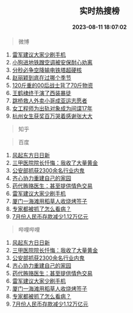<div align="center"><h2>实时热搜榜</h2><h4>2023-08-11 18:07:02</h4></div>

> 微博  

1. [雷军建议大家少刷手机](https://s.weibo.com/weibo?q=%23%E9%9B%B7%E5%86%9B%E5%BB%BA%E8%AE%AE%E5%A4%A7%E5%AE%B6%E5%B0%91%E5%88%B7%E6%89%8B%E6%9C%BA%23&t=31&band_rank=1&Refer=top)<br />
2. [小狗进地铁蹭空调被安保耐心劝离](https://s.weibo.com/weibo?q=%23%E5%B0%8F%E7%8B%97%E8%BF%9B%E5%9C%B0%E9%93%81%E8%B9%AD%E7%A9%BA%E8%B0%83%E8%A2%AB%E5%AE%89%E4%BF%9D%E8%80%90%E5%BF%83%E5%8A%9D%E7%A6%BB%23&t=31&band_rank=2&Refer=top)<br />
3. [分秒必争空降输电铁塔超硬核](https://s.weibo.com/weibo?q=%23%E5%88%86%E7%A7%92%E5%BF%85%E4%BA%89%E7%A9%BA%E9%99%8D%E8%BE%93%E7%94%B5%E9%93%81%E5%A1%94%E8%B6%85%E7%A1%AC%E6%A0%B8%23&t=31&band_rank=3&Refer=top)<br />
4. [赵丽颖到底在过哪个季节](https://s.weibo.com/weibo?q=%23%E8%B5%B5%E4%B8%BD%E9%A2%96%E5%88%B0%E5%BA%95%E5%9C%A8%E8%BF%87%E5%93%AA%E4%B8%AA%E5%AD%A3%E8%8A%82%23&t=31&band_rank=4&Refer=top)<br />
5. [120斤重的00后战士背了70斤物资](https://s.weibo.com/weibo?q=%23120%E6%96%A4%E9%87%8D%E7%9A%8400%E5%90%8E%E6%88%98%E5%A3%AB%E8%83%8C%E4%BA%8670%E6%96%A4%E7%89%A9%E8%B5%84%23&t=31&band_rank=5&Refer=top)<br />
6. [王鹤棣终于演了西装暴徒](https://s.weibo.com/weibo?q=%23%E7%8E%8B%E9%B9%A4%E6%A3%A3%E7%BB%88%E4%BA%8E%E6%BC%94%E4%BA%86%E8%A5%BF%E8%A3%85%E6%9A%B4%E5%BE%92%23&t=31&band_rank=6&Refer=top)<br />
7. [跳桥救人外卖小哥成亚运志愿者](https://s.weibo.com/weibo?q=%23%E8%B7%B3%E6%A1%A5%E6%95%91%E4%BA%BA%E5%A4%96%E5%8D%96%E5%B0%8F%E5%93%A5%E6%88%90%E4%BA%9A%E8%BF%90%E5%BF%97%E6%84%BF%E8%80%85%23&t=31&band_rank=7&Refer=top)<br />
8. [女工程师为出轨对象成为间谍17年](https://s.weibo.com/weibo?q=%23%E5%A5%B3%E5%B7%A5%E7%A8%8B%E5%B8%88%E4%B8%BA%E5%87%BA%E8%BD%A8%E5%AF%B9%E8%B1%A1%E6%88%90%E4%B8%BA%E9%97%B4%E8%B0%8D17%E5%B9%B4%23&t=31&band_rank=8&Refer=top)<br />
9. [杭州女生获奖百万哭着感谢张大大](https://s.weibo.com/weibo?q=%23%E6%9D%AD%E5%B7%9E%E5%A5%B3%E7%94%9F%E8%8E%B7%E5%A5%96%E7%99%BE%E4%B8%87%E5%93%AD%E7%9D%80%E6%84%9F%E8%B0%A2%E5%BC%A0%E5%A4%A7%E5%A4%A7%23&t=31&band_rank=9&Refer=top)<br />

> 知乎  


> 百度  

1. [风起东方日日新](https://www.baidu.com/s?wd=%E9%A3%8E%E8%B5%B7%E4%B8%9C%E6%96%B9%E6%97%A5%E6%97%A5%E6%96%B0&sa=fyb_news&rsv_dl=fyb_news)<br />
2. [三甲医院院长忏悔：我收了大量黄金](https://www.baidu.com/s?wd=%E4%B8%89%E7%94%B2%E5%8C%BB%E9%99%A2%E9%99%A2%E9%95%BF%E5%BF%8F%E6%82%94%EF%BC%9A%E6%88%91%E6%94%B6%E4%BA%86%E5%A4%A7%E9%87%8F%E9%BB%84%E9%87%91&sa=fyb_news&rsv_dl=fyb_news)<br />
3. [公安部抓获2300余名行业内鬼](https://www.baidu.com/s?wd=%E5%85%AC%E5%AE%89%E9%83%A8%E6%8A%93%E8%8E%B72300%E4%BD%99%E5%90%8D%E8%A1%8C%E4%B8%9A%E5%86%85%E9%AC%BC&sa=fyb_news&rsv_dl=fyb_news)<br />
4. [齐心协力重建自己的家园](https://www.baidu.com/s?wd=%E9%BD%90%E5%BF%83%E5%8D%8F%E5%8A%9B%E9%87%8D%E5%BB%BA%E8%87%AA%E5%B7%B1%E7%9A%84%E5%AE%B6%E5%9B%AD&sa=fyb_news&rsv_dl=fyb_news)<br />
5. [药代贿赂医生：甚至提供情色交易](https://www.baidu.com/s?wd=%E8%8D%AF%E4%BB%A3%E8%B4%BF%E8%B5%82%E5%8C%BB%E7%94%9F%EF%BC%9A%E7%94%9A%E8%87%B3%E6%8F%90%E4%BE%9B%E6%83%85%E8%89%B2%E4%BA%A4%E6%98%93&sa=fyb_news&rsv_dl=fyb_news)<br />
6. [雷军建议大家少刷手机](https://www.baidu.com/s?wd=%E9%9B%B7%E5%86%9B%E5%BB%BA%E8%AE%AE%E5%A4%A7%E5%AE%B6%E5%B0%91%E5%88%B7%E6%89%8B%E6%9C%BA&sa=fyb_news&rsv_dl=fyb_news)<br />
7. [厦门一海滩用稻草人收烧烤签子](https://www.baidu.com/s?wd=%E5%8E%A6%E9%97%A8%E4%B8%80%E6%B5%B7%E6%BB%A9%E7%94%A8%E7%A8%BB%E8%8D%89%E4%BA%BA%E6%94%B6%E7%83%A7%E7%83%A4%E7%AD%BE%E5%AD%90&sa=fyb_news&rsv_dl=fyb_news)<br />
8. [专家都被抓了怎么看病？](https://www.baidu.com/s?wd=%E4%B8%93%E5%AE%B6%E9%83%BD%E8%A2%AB%E6%8A%93%E4%BA%86%E6%80%8E%E4%B9%88%E7%9C%8B%E7%97%85%EF%BC%9F&sa=fyb_news&rsv_dl=fyb_news)<br />
9. [7月份人民币存款减少1.12万亿元](https://www.baidu.com/s?wd=7%E6%9C%88%E4%BB%BD%E4%BA%BA%E6%B0%91%E5%B8%81%E5%AD%98%E6%AC%BE%E5%87%8F%E5%B0%911.12%E4%B8%87%E4%BA%BF%E5%85%83&sa=fyb_news&rsv_dl=fyb_news)<br />

> 哔哩哔哩  

1. [风起东方日日新](https://www.baidu.com/s?wd=%E9%A3%8E%E8%B5%B7%E4%B8%9C%E6%96%B9%E6%97%A5%E6%97%A5%E6%96%B0&sa=fyb_news&rsv_dl=fyb_news)<br />
2. [三甲医院院长忏悔：我收了大量黄金](https://www.baidu.com/s?wd=%E4%B8%89%E7%94%B2%E5%8C%BB%E9%99%A2%E9%99%A2%E9%95%BF%E5%BF%8F%E6%82%94%EF%BC%9A%E6%88%91%E6%94%B6%E4%BA%86%E5%A4%A7%E9%87%8F%E9%BB%84%E9%87%91&sa=fyb_news&rsv_dl=fyb_news)<br />
3. [公安部抓获2300余名行业内鬼](https://www.baidu.com/s?wd=%E5%85%AC%E5%AE%89%E9%83%A8%E6%8A%93%E8%8E%B72300%E4%BD%99%E5%90%8D%E8%A1%8C%E4%B8%9A%E5%86%85%E9%AC%BC&sa=fyb_news&rsv_dl=fyb_news)<br />
4. [齐心协力重建自己的家园](https://www.baidu.com/s?wd=%E9%BD%90%E5%BF%83%E5%8D%8F%E5%8A%9B%E9%87%8D%E5%BB%BA%E8%87%AA%E5%B7%B1%E7%9A%84%E5%AE%B6%E5%9B%AD&sa=fyb_news&rsv_dl=fyb_news)<br />
5. [药代贿赂医生：甚至提供情色交易](https://www.baidu.com/s?wd=%E8%8D%AF%E4%BB%A3%E8%B4%BF%E8%B5%82%E5%8C%BB%E7%94%9F%EF%BC%9A%E7%94%9A%E8%87%B3%E6%8F%90%E4%BE%9B%E6%83%85%E8%89%B2%E4%BA%A4%E6%98%93&sa=fyb_news&rsv_dl=fyb_news)<br />
6. [雷军建议大家少刷手机](https://www.baidu.com/s?wd=%E9%9B%B7%E5%86%9B%E5%BB%BA%E8%AE%AE%E5%A4%A7%E5%AE%B6%E5%B0%91%E5%88%B7%E6%89%8B%E6%9C%BA&sa=fyb_news&rsv_dl=fyb_news)<br />
7. [厦门一海滩用稻草人收烧烤签子](https://www.baidu.com/s?wd=%E5%8E%A6%E9%97%A8%E4%B8%80%E6%B5%B7%E6%BB%A9%E7%94%A8%E7%A8%BB%E8%8D%89%E4%BA%BA%E6%94%B6%E7%83%A7%E7%83%A4%E7%AD%BE%E5%AD%90&sa=fyb_news&rsv_dl=fyb_news)<br />
8. [专家都被抓了怎么看病？](https://www.baidu.com/s?wd=%E4%B8%93%E5%AE%B6%E9%83%BD%E8%A2%AB%E6%8A%93%E4%BA%86%E6%80%8E%E4%B9%88%E7%9C%8B%E7%97%85%EF%BC%9F&sa=fyb_news&rsv_dl=fyb_news)<br />
9. [7月份人民币存款减少1.12万亿元](https://www.baidu.com/s?wd=7%E6%9C%88%E4%BB%BD%E4%BA%BA%E6%B0%91%E5%B8%81%E5%AD%98%E6%AC%BE%E5%87%8F%E5%B0%911.12%E4%B8%87%E4%BA%BF%E5%85%83&sa=fyb_news&rsv_dl=fyb_news)<br />
